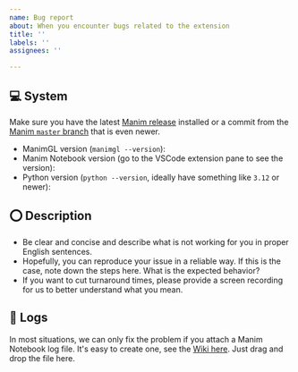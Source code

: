 ```yaml
---
name: Bug report
about: When you encounter bugs related to the extension
title: ''
labels: ''
assignees: ''

---
```


<!-- Hi there 👋  -->
<!-- ❗ Manim Notebook is only for 3Blue1Brown's Manim version and NOT for the Manim Community (Manim CE) edition. -->
<!-- ❗ Please delete the pre-filled sentences in this issue template once you have worked through the respective point.  -->


## 💻 System

Make sure you have the latest [Manim release](https://github.com/3b1b/manim/releases) installed or a commit from the [Manim `master` branch](https://github.com/3b1b/manim) that is even newer.

- ManimGL version (`manimgl --version`):
- Manim Notebook version (go to the VSCode extension pane to see the version): 
- Python version (`python --version`, ideally have something like `3.12` or newer):


## ⭕ Description

- Be clear and concise and describe what is not working for you in proper English sentences.
- Hopefully, you can reproduce your issue in a reliable way. If this is the case, note down the steps here. What is the expected behavior?
- If you want to cut turnaround times, please provide a screen recording for us to better understand what you mean.


## 🧾 Logs

In most situations, we can only fix the problem if you attach a Manim Notebook log file. It's easy to create one, see the [Wiki here](https://github.com/Manim-Notebook/manim-notebook/wiki/%F0%9F%A4%A2-Troubleshooting#-record-log-file). Just drag and drop the file here.
